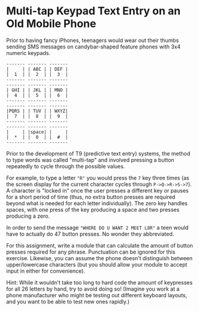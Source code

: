 # Multi-tap Keypad Text Entry on an Old Mobile Phone

Prior to having fancy iPhones, teenagers would wear out their thumbs sending SMS messages on candybar-shaped feature phones with 3x4 numeric keypads.

```
------- ------- -------
|     | | ABC | | DEF |
|  1  | |  2  | |  3  |
------- ------- -------
------- ------- -------
| GHI | | JKL | | MNO |
|  4  | |  5  | |  6  |
------- ------- -------
------- ------- -------
|PQRS | | TUV | | WXYZ|
|  7  | |  8  | |  9  |
------- ------- -------
------- ------- -------
|     | |space| |     |
|  *  | |  0  | |  #  |
------- ------- -------
```

Prior to the development of T9 (predictive text entry) systems, the method to type words was called "multi-tap" and involved pressing a button repeatedly to cycle through the possible values.

For example, to type a letter `"R"` you would press the `7` key three times (as the screen display for the current character cycles through `P->Q->R->S->7`). A character is "locked in" once the user presses a different key or pauses for a short period of time (thus, no extra button presses are required beyond what is needed for each letter individually). The zero key handles spaces, with one press of the key producing a space and two presses producing a zero.

In order to send the message `"WHERE DO U WANT 2 MEET L8R"` a teen would have to actually do 47 button presses. No wonder they abbreviated.

For this assignment, write a module that can calculate the amount of button presses required for any phrase. Punctuation can be ignored for this exercise. Likewise, you can assume the phone doesn't distinguish between upper/lowercase characters (but you should allow your module to accept input in either for convenience).

Hint: While it wouldn't take too long to hard code the amount of keypresses for all 26 letters by hand, try to avoid doing so! (Imagine you work at a phone manufacturer who might be testing out different keyboard layouts, and you want to be able to test new ones rapidly.)
